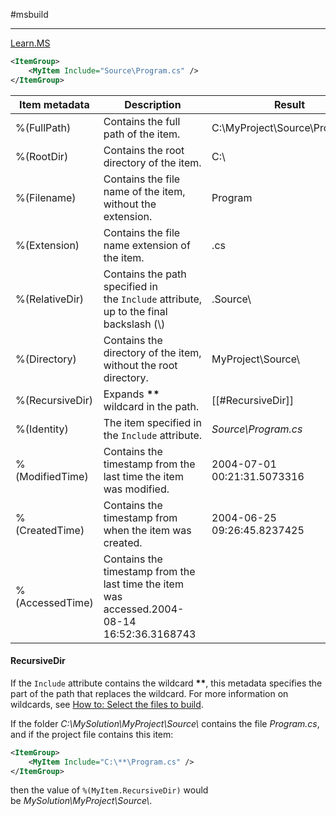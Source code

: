 #msbuild 

---

[Learn.MS](https://learn.microsoft.com/en-us/visualstudio/msbuild/msbuild-well-known-item-metadata?view=vs-2022)

```xml
<ItemGroup>
    <MyItem Include="Source\Program.cs" />
</ItemGroup>
```

Item metadata|Description|Result
--|--|--
%(FullPath)|Contains the full path of the item.|C:\\MyProject\\Source\\Program.cs
%(RootDir)|Contains the root directory of the item.|C:\\
%(Filename)|Contains the file name of the item, without the extension.|Program
%(Extension)|Contains the file name extension of the item.|.cs
%(RelativeDir)|Contains the path specified in the `Include` attribute, up to the final backslash (\\)|.Source\\
%(Directory)|Contains the directory of the item, without the root directory.|MyProject\\Source\\
%(RecursiveDir)|Expands __\*\*__ wildcard in the path.|[[#RecursiveDir]]
%(Identity)|The item specified in the `Include` attribute.|_Source\Program.cs_
%(ModifiedTime)|Contains the timestamp from the last time the item was modified.|2004-07-01 00:21:31.5073316
%(CreatedTime)|Contains the timestamp from when the item was created.|2004-06-25 09:26:45.8237425
%(AccessedTime)|Contains the timestamp from the last time the item was accessed.2004-08-14 16:52:36.3168743

#### RecursiveDir

If the `Include` attribute contains the wildcard __\*\*__, this metadata specifies the part of the path that replaces the wildcard. 
For more information on wildcards, see [How to: Select the files to build](https://learn.microsoft.com/en-us/visualstudio/msbuild/how-to-select-the-files-to-build?view=vs-2022).  
  
If the folder _C:\\MySolution\\MyProject\\Source\\_ contains the file _Program.cs_, and if the project file contains this item:  

```xml
<ItemGroup> 
	<MyItem Include="C:\**\Program.cs" />
</ItemGroup>  
```

then the value of `%(MyItem.RecursiveDir)` would be _MySolution\\MyProject\\Source\\_.
